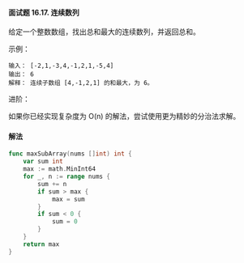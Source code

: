 #### 面试题 16.17. 连续数列

给定一个整数数组，找出总和最大的连续数列，并返回总和。

示例：
```
输入： [-2,1,-3,4,-1,2,1,-5,4]
输出： 6
解释： 连续子数组 [4,-1,2,1] 的和最大，为 6。
```
进阶：

如果你已经实现复杂度为 O(n) 的解法，尝试使用更为精妙的分治法求解。

#### 解法
```go
func maxSubArray(nums []int) int {
    var sum int
    max := math.MinInt64
    for _, n := range nums {
        sum += n
        if sum > max {
            max = sum
        }
        if sum < 0 {
            sum = 0
        }
    }
    return max
}
```